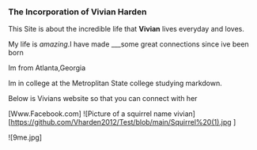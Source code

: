 
### The Incorporation of Vivian Harden ###

This Site is about the incredible life that **Vivian** lives everyday and loves.

My life is *amazing*.I have made ___some great connections since ive been born

Im from Atlanta,Georgia

Im in college at the Metroplitan State college studying markdown.

Below is Vivians website so that you can connect with her

[Www.Facebook.com]
![Picture of a squirrel name vivian][https://github.com/Vharden2012/Test/blob/main/Squirrel%20(1).jpg ]

![9me.jpg]
